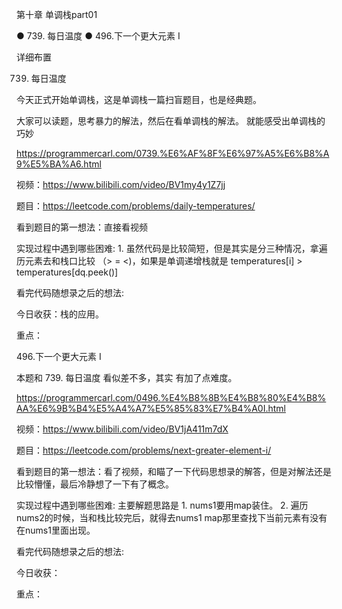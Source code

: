 第十章 单调栈part01
 
● 739. 每日温度 
● 496.下一个更大元素 I  

 详细布置  

 739. 每日温度 

今天正式开始单调栈，这是单调栈一篇扫盲题目，也是经典题。

大家可以读题，思考暴力的解法，然后在看单调栈的解法。 就能感受出单调栈的巧妙

https://programmercarl.com/0739.%E6%AF%8F%E6%97%A5%E6%B8%A9%E5%BA%A6.html  

视频：https://www.bilibili.com/video/BV1my4y1Z7jj

题目：https://leetcode.com/problems/daily-temperatures/

看到题目的第一想法：直接看视频

实现过程中遇到哪些困难: 1. 虽然代码是比较简短，但是其实是分三种情况，拿遍历元素去和栈口比较 （> = <)，如果是单调递增栈就是 temperatures[i] > temperatures[dq.peek()]

看完代码随想录之后的想法:

今日收获：栈的应用。

重点：

 496.下一个更大元素 I 

本题和 739. 每日温度 看似差不多，其实 有加了点难度。

https://programmercarl.com/0496.%E4%B8%8B%E4%B8%80%E4%B8%AA%E6%9B%B4%E5%A4%A7%E5%85%83%E7%B4%A0I.html  

视频：https://www.bilibili.com/video/BV1jA411m7dX

题目：https://leetcode.com/problems/next-greater-element-i/

看到题目的第一想法：看了视频，和瞄了一下代码思想录的解答，但是对解法还是比较懵懂，最后冷静想了一下有了概念。

实现过程中遇到哪些困难: 主要解题思路是 1. nums1要用map装住。 2. 遍历nums2的时候，当和栈比较完后，就得去nums1 map那里查找下当前元素有没有在nums1里面出现。

看完代码随想录之后的想法: 

今日收获：

重点：
